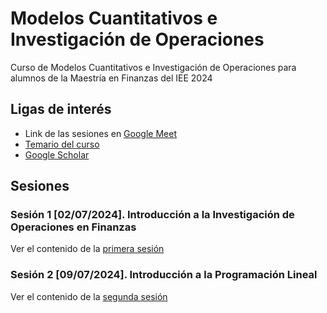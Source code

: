 # Modelos Cuantitativos e Investigación de Operaciones
Curso de Modelos Cuantitativos e Investigación de Operaciones para alumnos de la Maestría en Finanzas del IEE 2024

## Ligas de interés
- Link de las sesiones en [Google Meet](https://meet.google.com/uyo-dtks-qta)
- [Temario del curso](https://drive.google.com/file/d/1xe8BHi05IHPSS84VSQ_zUyRYaNNox6GI/view?usp=drive_link)
- [Google Scholar](https://scholar.google.com.mx/citations?user=Agu27CcAAAAJ&hl)


## Sesiones
### Sesión 1 [02/07/2024]. Introducción a la Investigación de Operaciones en Finanzas

Ver el contenido de la [primera sesión](https://github.com/intelica-learning/iee-io/blob/f773b1bc6979d815bbc461f6ab5d7a4974306333/sesion1.md)

### Sesión 2 [09/07/2024]. Introducción a la Programación Lineal

Ver el contenido de la [segunda sesión](https://github.com/intelica-learning/iee-io/blob/43844f1575e2419ff1e1f27c0723ac4078dd5356/sesion2.md)



